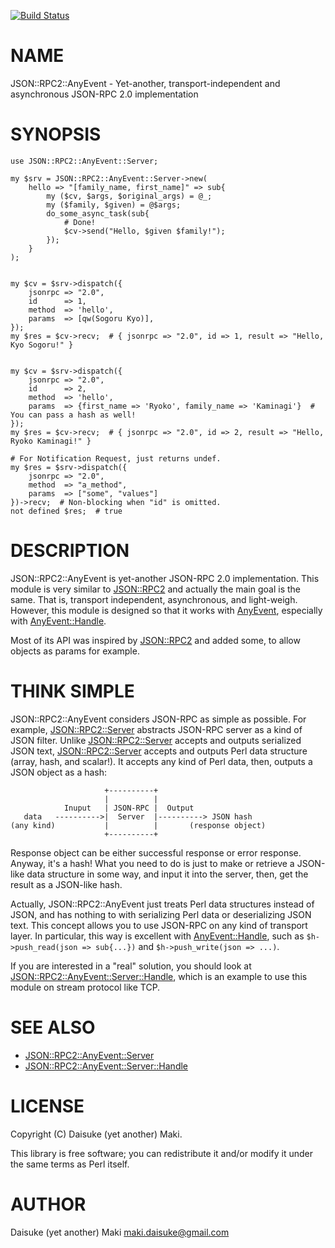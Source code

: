 [![Build Status](https://travis-ci.org/Maki-Daisuke/p5-JSON-RPC2-AnyEvent.png?branch=master)](https://travis-ci.org/Maki-Daisuke/p5-JSON-RPC2-AnyEvent)
# NAME

JSON::RPC2::AnyEvent - Yet-another, transport-independent and asynchronous JSON-RPC 2.0 implementation

# SYNOPSIS

    use JSON::RPC2::AnyEvent::Server;

    my $srv = JSON::RPC2::AnyEvent::Server->new(
        hello => "[family_name, first_name]" => sub{
            my ($cv, $args, $original_args) = @_;
            my ($family, $given) = @$args;
            do_some_async_task(sub{
                # Done!
                $cv->send("Hello, $given $family!");
            });
        }
    );
    

    my $cv = $srv->dispatch({
        jsonrpc => "2.0",
        id      => 1,
        method  => 'hello',
        params  => [qw(Sogoru Kyo)],
    });
    my $res = $cv->recv;  # { jsonrpc => "2.0", id => 1, result => "Hello, Kyo Sogoru!" }
    

    my $cv = $srv->dispatch({
        jsonrpc => "2.0",
        id      => 2,
        method  => 'hello',
        params  => {first_name => 'Ryoko', family_name => 'Kaminagi'}  # You can pass a hash as well!
    });
    my $res = $cv->recv;  # { jsonrpc => "2.0", id => 2, result => "Hello, Ryoko Kaminagi!" }

    # For Notification Request, just returns undef.
    my $res = $srv->dispatch({
        jsonrpc => "2.0",
        method  => "a_method",
        params  => ["some", "values"]
    })->recv;  # Non-blocking when "id" is omitted.
    not defined $res;  # true



# DESCRIPTION

JSON::RPC2::AnyEvent is yet-another JSON-RPC 2.0 implementation. This module is very similar to [JSON::RPC2](http://search.cpan.org/perldoc?JSON::RPC2) and
actually the main goal is the same. That is, transport independent, asynchronous, and light-weigh.
However, this module is designed so that it works with [AnyEvent](http://search.cpan.org/perldoc?AnyEvent), especially with [AnyEvent::Handle](http://search.cpan.org/perldoc?AnyEvent::Handle).

Most of its API was inspired by [JSON::RPC2](http://search.cpan.org/perldoc?JSON::RPC2) and added some, to allow objects as params for example.



# THINK SIMPLE

JSON::RPC2::AnyEvent considers JSON-RPC as simple as possible. For example, [JSON::RPC2::Server](http://search.cpan.org/perldoc?JSON::RPC2::Server) abstracts JSON-RPC
server as a kind of JSON filter. Unlike [JSON::RPC2::Server](http://search.cpan.org/perldoc?JSON::RPC2::Server) accepts and outputs serialized JSON text,
[JSON::RPC2::Server](http://search.cpan.org/perldoc?JSON::RPC2::Server) accepts and outputs Perl data structure (array, hash, and scalar!). It accepts any kind of Perl
data, then, outputs a JSON object as a hash:

                         +----------+
                         |          |
                Inuput   | JSON-RPC |  Output
       data   ---------->|  Server  |----------> JSON hash
    (any kind)           |          |       (response object)
                         +----------+

Response object can be either successful response or error response. Anyway, it's a hash! What you need to do is just
to make or retrieve a JSON-like data structure in some way, and input it into the server, then, get the result as a
JSON-like hash.

Actually, JSON::RPC2::AnyEvent just treats Perl data structures instead of JSON, and has nothing to with serializing
Perl data or deserializing JSON text. This concept allows you to use JSON-RPC on any kind of transport layer.
In particular, this way is excellent with [AnyEvent::Handle](http://search.cpan.org/perldoc?AnyEvent::Handle), such as `$h->push_read(json => sub{...})` and
`$h->push_write(json => ...)`.

If you are interested in a "real" solution, you should look at [JSON::RPC2::AnyEvent::Server::Handle](http://search.cpan.org/perldoc?JSON::RPC2::AnyEvent::Server::Handle), which is an
example to use this module on stream protocol like TCP.



# SEE ALSO

- [JSON::RPC2::AnyEvent::Server](http://search.cpan.org/perldoc?JSON::RPC2::AnyEvent::Server)
- [JSON::RPC2::AnyEvent::Server::Handle](http://search.cpan.org/perldoc?JSON::RPC2::AnyEvent::Server::Handle)



# LICENSE

Copyright (C) Daisuke (yet another) Maki.

This library is free software; you can redistribute it and/or modify
it under the same terms as Perl itself.

# AUTHOR

Daisuke (yet another) Maki <maki.daisuke@gmail.com>
